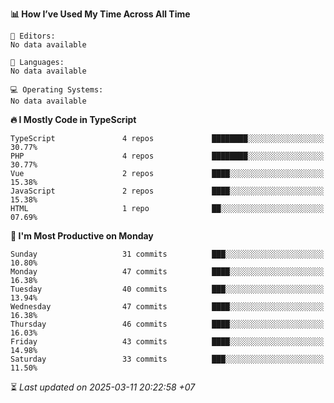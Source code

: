 <!--START_SECTION:readme-stats-->
**📊 How I’ve Used My Time Across All Time**

```text
📝 Editors:
No data available

💬 Languages:
No data available

💻 Operating Systems:
No data available
```

**🔥 I Mostly Code in TypeScript**

```text
TypeScript               4 repos             ████████░░░░░░░░░░░░░░░░░   30.77%
PHP                      4 repos             ████████░░░░░░░░░░░░░░░░░   30.77%
Vue                      2 repos             ████░░░░░░░░░░░░░░░░░░░░░   15.38%
JavaScript               2 repos             ████░░░░░░░░░░░░░░░░░░░░░   15.38%
HTML                     1 repo              ██░░░░░░░░░░░░░░░░░░░░░░░   07.69%
```

**📅 I'm Most Productive on Monday**

```text
Sunday                   31 commits          ███░░░░░░░░░░░░░░░░░░░░░░   10.80%
Monday                   47 commits          ████░░░░░░░░░░░░░░░░░░░░░   16.38%
Tuesday                  40 commits          ███░░░░░░░░░░░░░░░░░░░░░░   13.94%
Wednesday                47 commits          ████░░░░░░░░░░░░░░░░░░░░░   16.38%
Thursday                 46 commits          ████░░░░░░░░░░░░░░░░░░░░░   16.03%
Friday                   43 commits          ████░░░░░░░░░░░░░░░░░░░░░   14.98%
Saturday                 33 commits          ███░░░░░░░░░░░░░░░░░░░░░░   11.50%
```



⏳ *Last updated on 2025-03-11 20:22:58 +07*
<!--END_SECTION:readme-stats-->